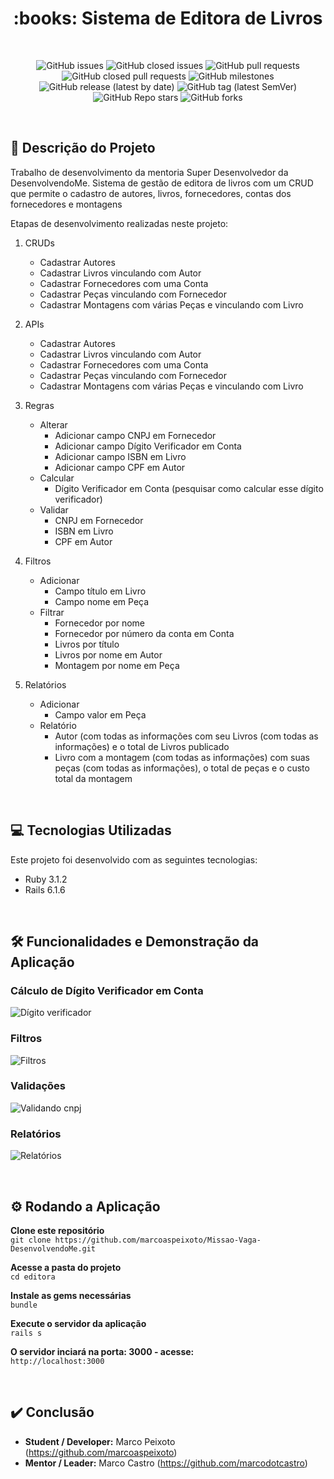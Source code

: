 <h1 align="center">:books: Sistema de Editora de Livros</h1>

<br>

<div align="center">

![GitHub issues](https://img.shields.io/github/issues-raw/marcoaspeixoto/Missao-Vaga-DesenvolvendoMe?style=for-the-badge)
![GitHub closed issues](https://img.shields.io/github/issues-closed-raw/marcoaspeixoto/Missao-Vaga-DesenvolvendoMe?style=for-the-badge)
![GitHub pull requests](https://img.shields.io/github/issues-pr-raw/marcoaspeixoto/Missao-Vaga-DesenvolvendoMe?style=for-the-badge)
![GitHub closed pull requests](https://img.shields.io/github/issues-pr-closed-raw/marcoaspeixoto/Missao-Vaga-DesenvolvendoMe?style=for-the-badge)
![GitHub milestones](https://img.shields.io/github/milestones/all/marcoaspeixoto/Missao-Vaga-DesenvolvendoMe?style=for-the-badge)
![GitHub release (latest by date)](https://img.shields.io/github/v/release/marcoaspeixoto/Missao-Vaga-DesenvolvendoMe?style=for-the-badge)
![GitHub tag (latest SemVer)](https://img.shields.io/github/v/tag/marcoaspeixoto/Missao-Vaga-DesenvolvendoMe?style=for-the-badge)
![GitHub Repo stars](https://img.shields.io/github/stars/marcoaspeixoto/Missao-Vaga-DesenvolvendoMe?style=for-the-badge)
![GitHub forks](https://img.shields.io/github/forks/marcoaspeixoto/Missao-Vaga-DesenvolvendoMe?style=for-the-badge)

</div>

<br>

## :pencil: Descrição do Projeto

Trabalho de desenvolvimento da mentoria Super Desenvolvedor da DesenvolvendoMe.
Sistema de gestão de editora de livros com um CRUD que permite o cadastro de autores, livros, fornecedores, contas dos fornecedores e montagens

Etapas de desenvolvimento realizadas neste projeto:

1. CRUDs
    * Cadastrar Autores
    * Cadastrar Livros vinculando com Autor
    * Cadastrar Fornecedores com uma Conta
    * Cadastrar Peças vinculando com Fornecedor
    * Cadastrar Montagens com várias Peças e vinculando com Livro


2. APIs
    * Cadastrar Autores
    * Cadastrar Livros vinculando com Autor
    * Cadastrar Fornecedores com uma Conta
    * Cadastrar Peças vinculando com Fornecedor
    * Cadastrar Montagens com várias Peças e vinculando com Livro


3. Regras
    * Alterar
        * Adicionar campo CNPJ em Fornecedor
        * Adicionar campo Dígito Verificador em Conta
        * Adicionar campo ISBN em Livro
        * Adicionar campo CPF em Autor
    * Calcular
        * Dígito Verificador em Conta (pesquisar como calcular esse dígito verificador)
    * Validar
        * CNPJ em Fornecedor
        * ISBN em Livro
        * CPF em Autor


4. Filtros
    * Adicionar
        * Campo título em Livro
        * Campo nome em Peça
    * Filtrar
        * Fornecedor por nome
        * Fornecedor por número da conta em Conta
        * Livros por título
        * Livros por nome em Autor
        * Montagem por nome em Peça


5. Relatórios
    * Adicionar
        * Campo valor em Peça
    * Relatório
        * Autor (com todas as informações com seu Livros (com todas as informações) e o total de Livros publicado
        * Livro com a montagem (com todas as informações) com suas peças (com todas as informações), o total de peças e o custo total da montagem

<br>

## :computer: Tecnologias Utilizadas

Este projeto foi desenvolvido com as seguintes tecnologias:

* Ruby 3.1.2
* Rails 6.1.6

<br>

## :hammer_and_wrench: Funcionalidades e Demonstração da Aplicação

### Cálculo de Dígito Verificador em Conta

![Dígito verificador](https://user-images.githubusercontent.com/86198747/210155950-ad6faced-db2c-4e41-8d8e-3adf67699cc1.gif)


### Filtros

![Filtros](https://user-images.githubusercontent.com/86198747/210155960-659f70bf-8de6-49b1-80d2-d049275ab51b.gif)


### Validações

![Validando cnpj](https://user-images.githubusercontent.com/86198747/210155963-015cb04a-bf74-497e-9563-79a93081e56c.gif)

### Relatórios

![Relatórios](https://user-images.githubusercontent.com/86198747/210155969-d3c7f2c2-d20d-49a3-b20a-318b21b80641.gif)


<br>

## :gear: Rodando a Aplicação

**Clone este repositório**  
` git clone https://github.com/marcoaspeixoto/Missao-Vaga-DesenvolvendoMe.git `

**Acesse a pasta do projeto**  
` cd editora `

**Instale as gems necessárias**  
` bundle `

**Execute o servidor da aplicação**  
` rails s `

**O servidor inciará na porta: 3000 - acesse:**    
` http://localhost:3000 `

<br>

## :heavy_check_mark: Conclusão

* **Student / Developer:** Marco Peixoto (https://github.com/marcoaspeixoto)
* **Mentor / Leader:** Marco Castro (https://github.com/marcodotcastro)